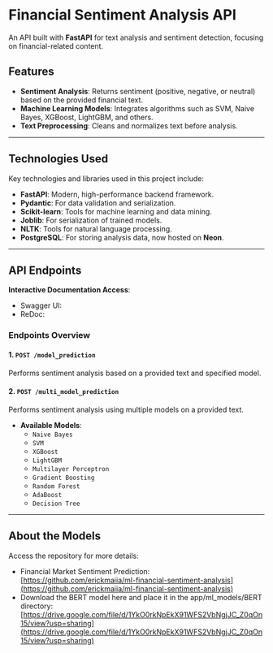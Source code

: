 # Financial Sentiment Analysis API  

An API built with **FastAPI** for text analysis and sentiment detection, focusing on financial-related content.  

## Features  

- **Sentiment Analysis**: Returns sentiment (positive, negative, or neutral) based on the provided financial text.  
- **Machine Learning Models**: Integrates algorithms such as SVM, Naive Bayes, XGBoost, LightGBM, and others.  
- **Text Preprocessing**: Cleans and normalizes text before analysis.  

---  

## Technologies Used  

Key technologies and libraries used in this project include:  

- **FastAPI**: Modern, high-performance backend framework.  
- **Pydantic**: For data validation and serialization.  
- **Scikit-learn**: Tools for machine learning and data mining.  
- **Joblib**: For serialization of trained models.  
- **NLTK**: Tools for natural language processing.  
- **PostgreSQL**: For storing analysis data, now hosted on **Neon**.  

---  

## API Endpoints  

**Interactive Documentation Access**:  

- Swagger UI: 
- ReDoc: 

### Endpoints Overview  

#### 1. **`POST /model_prediction`**  
Performs sentiment analysis based on a provided text and specified model.  

#### 2. **`POST /multi_model_prediction`**  
Performs sentiment analysis using multiple models on a provided text.  

- **Available Models**:  
  - `Naive Bayes`  
  - `SVM`  
  - `XGBoost`  
  - `LightGBM`  
  - `Multilayer Perceptron`  
  - `Gradient Boosting`  
  - `Random Forest`  
  - `AdaBoost`  
  - `Decision Tree`  

---  

## About the Models  

Access the repository for more details:  

- Financial Market Sentiment Prediction: [https://github.com/erickmaiia/ml-financial-sentiment-analysis](https://github.com/erickmaiia/ml-financial-sentiment-analysis)
- Download the BERT model here and place it in the app/ml_models/BERT directory: [https://drive.google.com/file/d/1YkO0rkNpEkX91WFS2VbNgjJC_Z0qOn15/view?usp=sharing](https://drive.google.com/file/d/1YkO0rkNpEkX91WFS2VbNgjJC_Z0qOn15/view?usp=sharing)
